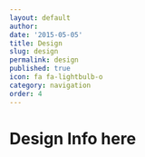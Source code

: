 ```yaml
---
layout: default
author:
date: '2015-05-05'
title: Design
slug: design
permalink: design
published: true
icon: fa fa-lightbulb-o
category: navigation
order: 4
---
```


# Design Info here